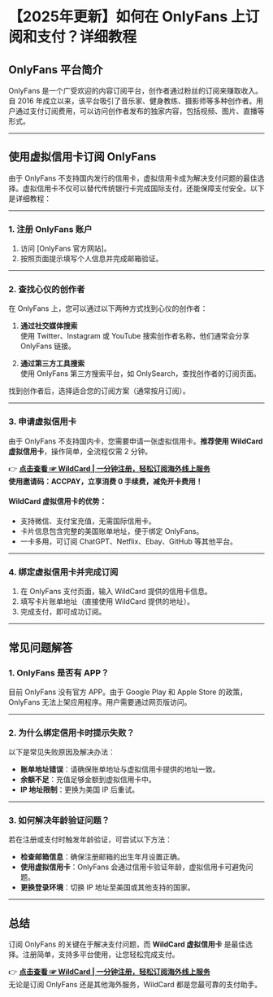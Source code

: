 # 【2025年更新】如何在 OnlyFans 上订阅和支付？详细教程

## OnlyFans 平台简介

OnlyFans 是一个广受欢迎的内容订阅平台，创作者通过粉丝的订阅来赚取收入。自 2016 年成立以来，该平台吸引了音乐家、健身教练、摄影师等多种创作者。用户通过支付订阅费用，可以访问创作者发布的独家内容，包括视频、图片、直播等形式。

---

## 使用虚拟信用卡订阅 OnlyFans

由于 OnlyFans 不支持国内发行的信用卡，虚拟信用卡成为解决支付问题的最佳选择。虚拟信用卡不仅可以替代传统银行卡完成国际支付，还能保障支付安全。以下是详细教程：

---

### 1. 注册 OnlyFans 账户

1. 访问 [OnlyFans 官方网站]。
2. 按照页面提示填写个人信息并完成邮箱验证。

---

### 2. 查找心仪的创作者

在 OnlyFans 上，您可以通过以下两种方式找到心仪的创作者：

1. **通过社交媒体搜索**  
   使用 Twitter、Instagram 或 YouTube 搜索创作者名称，他们通常会分享 OnlyFans 链接。

2. **通过第三方工具搜索**  
   使用 OnlyFans 第三方搜索平台，如 OnlySearch，查找创作者的订阅页面。

找到创作者后，选择适合您的订阅方案（通常按月订阅）。

---

### 3. 申请虚拟信用卡

由于 OnlyFans 不支持国内卡，您需要申请一张虚拟信用卡。**推荐使用 WildCard 虚拟信用卡**，操作简单，全流程仅需 2 分钟。

👉 **[点击查看 ☞ WildCard | 一分钟注册，轻松订阅海外线上服务](https://bit.ly/bewildcard)**  
**使用邀请码：ACCPAY，立享消费 0 手续费，减免开卡费用！**

#### WildCard 虚拟信用卡的优势：
- 支持微信、支付宝充值，无需国际信用卡。
- 卡片信息包含完整的美国账单地址，便于绑定 OnlyFans。
- 一卡多用，可订阅 ChatGPT、Netflix、Ebay、GitHub 等其他平台。

---

### 4. 绑定虚拟信用卡并完成订阅

1. 在 OnlyFans 支付页面，输入 WildCard 提供的信用卡信息。
2. 填写卡片账单地址（直接使用 WildCard 提供的地址）。
3. 完成支付，即可成功订阅。

---

## 常见问题解答

### 1. OnlyFans 是否有 APP？

目前 OnlyFans 没有官方 APP。由于 Google Play 和 Apple Store 的政策，OnlyFans 无法上架应用程序。用户需要通过网页版访问。

---

### 2. 为什么绑定信用卡时提示失败？

以下是常见失败原因及解决办法：
- **账单地址错误**：请确保账单地址与虚拟信用卡提供的地址一致。
- **余额不足**：充值足够金额到虚拟信用卡中。
- **IP 地址限制**：更换为美国 IP 后重试。

---

### 3. 如何解决年龄验证问题？

若在注册或支付时触发年龄验证，可尝试以下方法：
- **检查邮箱信息**：确保注册邮箱的出生年月设置正确。
- **使用虚拟信用卡**：OnlyFans 会通过信用卡验证年龄，虚拟信用卡可避免问题。
- **更换登录环境**：切换 IP 地址至美国或其他支持的国家。

---

## 总结

订阅 OnlyFans 的关键在于解决支付问题，而 **WildCard 虚拟信用卡** 是最佳选择。注册简单，支持多平台使用，让您轻松完成支付。

👉 **[点击查看 ☞ WildCard | 一分钟注册，轻松订阅海外线上服务](https://bit.ly/bewildcard)**  
无论是订阅 OnlyFans 还是其他海外服务，WildCard 都是您最可靠的支付助手。
